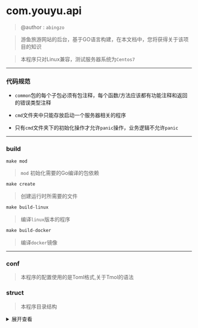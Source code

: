 # com.youyu.api

> @author : `abingzo`

> 游鱼旅游网站的后台，基于GO语言构建，在本文档中，您将获得关于该项目的知识

> 本程序只对Linux兼容，测试服务器系统为`Centos7`

---

### 代码规范

- `common`包的每个子包必须有包注释，每个函数/方法应该都有功能注释和返回的错误类型注释

- `cmd`文件夹中只能存放启动一个服务器相关的程序
- 只有`cmd`文件夹下的初始化操作才允许`panic`操作，业务逻辑不允许`panic`

---

### build

```makefile
make mod
```

> `mod` 初始化需要的Go编译的包依赖

```makefile
make create
```

> 创建运行时所需要的文件

```makefile
make build-linux
```

> 编译`linux`版本的程序

```makefile
make build-docker
```

> 编译`docker`镜像

---

### conf

> 本程序的配置使用的是Toml格式,关于Tmol的语法

### struct

> 本程序目录结构

<details>
<summary>展开查看</summary>
<pre><code>.
├─app
│  ├─business_server -- 业务服务器
│  │  └─controller -- 控制器层
│  └─rpc -- grpc调用的一些实例
│      ├─client -- grpc 客户端的获取函数
│      ├─model -- dao层
│      ├─proto_files -- protobuf文件生成的service代码存根
│      └─server -- grpc 服务器的具体实现函数
├─build_debug -- 编译缓存文件
│  ├─conf
│  └─log
├─cmd
│  ├─main_server -- gin web服务器的启动程序
│  ├─rpc_cent_cmd -- 配置中心和日志中心的启动文件
│  └─rpc_cmd -- 数据rpc的启动文件
├─common
│  ├─config -- toml配置文件的解析
│  ├─database -- 数据库连接的支持
│  ├─errors -- 错误码
│  ├─interface -- 存放公共统一的接口
│  ├─log -- zerolog的封装
│  ├─middleware -- gin的中间件服务
│  ├─path -- 项目公共的路径和文件名称
│  ├─router -- gin路由
│  └─utils -- 独立的工具包
├─conf
│  ├─dev -- 配置文件的原型
│  └─pro -- 配置文件的原型
├─internal -- grpc service文件
│  └─proto_file -- protobuf生成的go代码文件
│      └─com.youyu.api
│          └─app
│              └─rpc
│                  └─proto_files
├─script -- 程序用到的一些脚本，比如数据库初始化脚本
└─test -- 测试代码
    ├─conf
    └─log
</code></pre>
</details>
